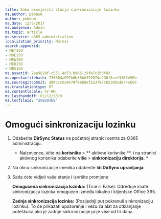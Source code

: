 ```yaml
---
title: Kako provjeriti stanje sinkronizacije lozinku
ms.author: pebaum
author: pebaum
ms.date: 12/5/2017
ms.audience: Admin
ms.topic: article
ms.service: o365-administration
localization_priority: Normal
search.appverid:
- MET150
- MOE150
- MEW150
- MED150
- MBS150
ms.assetid: 7aa9628f-c551-4d73-b966-29f47c2b3f43
ms.openlocfilehash: 735604a097b6b86bd39207de230f8cef3163e96b
ms.sourcegitcommit: dd43cc0a9470f98b8ef2a3787c823801d674c666
ms.translationtype: MT
ms.contentlocale: hr-HR
ms.lasthandoff: 02/12/2019
ms.locfileid: "29929368"
---
```

# <a name="enable-password-sync"></a>Omogući sinkronizaciju lozinku

1.  Odaberite **DirSync Status** na početnoj stranici centra za O365 administraciju. 
    
     * Naizmjence, idite na **korisnike** \> ** aktivne korisnike **, i na stranici aktivnog korisnika odaberite **više** \> **sinkronizaciju direktorija.** * 
    
2. Na oknu sinkronizacije imenika odaberite **Idi DirSync upravljanja**. 
    
3. Sada ćete vidjeti vaše stanje i izvršite promjene:
    
    **Omogućena sinkronizacija lozinka:** (True ili False). Određuje imate sinkronizaciju lozinka omogućen između lokalno i klijentske Office 365. 
    
    **Zadnja sinkronizacija lozinka:** (Posljednji put pokrenuli sinkronizaciju lozinku). To će prikazati upozorenje i vezu za alat za otklanjanje poteškoća ako je zadnje sinkronizacije prije više od tri dana. 
    

